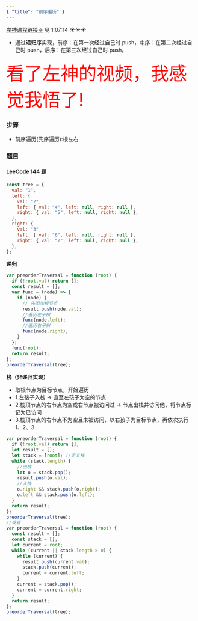 ```yaml
---
{ "title": "前序遍历" }
---
```


[左神课程链接->](https://www.bilibili.com/video/BV13g41157hK?p=6) 见 1:07:14 :sunny::sunny::sunny:

- 通过**递归序**实现，前序：在第一次经过自己时 push，中序：在第二次经过自己时 push，后序：在第三次经过自己时 push。

<font color=red size=8>看了左神的视频，我感觉我悟了!</font>

### 步骤

- 前序遍历(先序遍历):根左右

### 题目

#### LeeCode 144 题

```js
const tree = {
  val: "1",
  left: {
    val: "2",
    left: { val: "4", left: null, right: null },
    right: { val: "5", left: null, right: null },
  },
  right: {
    val: "3",
    left: { val: "6", left: null, right: null },
    right: { val: "7", left: null, right: null },
  },
};
```

**递归**

```js
var preorderTraversal = function (root) {
  if (!root.val) return [];
  const result = [];
  var func = (node) => {
    if (node) {
      // 先添加根节点
      result.push(node.val);
      //遍历左子树
      func(node.left);
      //遍历右子树
      func(node.right);
    }
  };
  func(root);
  return result;
};
preorderTraversal(tree);
```

**栈（非递归实现）**

- 取根节点为目标节点，开始遍历
- 1.左孩子入栈 -> 直至左孩子为空的节点
- 2.栈顶节点的右节点为空或右节点被访问过 -> 节点出栈并访问他，将节点标记为已访问
- 3.栈顶节点的右节点不为空且未被访问，以右孩子为目标节点，再依次执行 1、2、3

```js
var preorderTraversal = function (root) {
  if (!root.val) return [];
  let result = [];
  let stack = [root]; //定义栈
  while (stack.length) {
    //出栈
    let o = stack.pop();
    result.push(o.val);
    //入栈
    o.right && stack.push(o.right);
    o.left && stack.push(o.left);
  }
  return result;
};
preorderTraversal(tree);
//或者
var preorderTraversal = function (root) {
  const result = [];
  const stack = [];
  let current = root;
  while (current || stack.length > 0) {
    while (current) {
      result.push(current.val);
      stack.push(current);
      current = current.left;
    }
    current = stack.pop();
    current = current.right;
  }
  return result;
};
preorderTraversal(tree);
```
